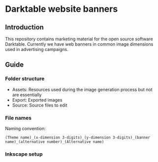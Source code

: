# Darktable website banners #

## Introduction ##
This repository contains marketing material for the open source software Darktable. Currently we have web banners in common image dimensions used in advertising campaigns.

## Guide ##
### Folder structure ###
- Assets: Resources used during the image generation process but not are essentially
- Export: Exported images
- Source: Source files to edit

### File names ###
Naming convention:

    (Theme name)_(x-dimension 3-digits)_(y-dimension 3-digits)_(banner name)_(alternative number)_(Alternative name)
### Inkscape setup ###
